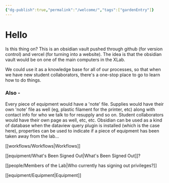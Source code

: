 ```yaml
---
{"dg-publish":true,"permalink":"/welcome/","tags":["gardenEntry"]}
---
```



# Hello

Is this thing on? This is an obsidian vault pushed through github (for version control) and vercel (for turning into a website). The idea is that the obsidian vault would be on one of the main computers in the XLab. 

We could use it as a knowledge base for all of our processes, so that when we have new student collaborators, there's a one-stop place to go to learn how to do things.

### Also - 
Every piece of equipment would have a 'note' file. Supplies would have their own 'note' file as well (eg, plastic filament for the printer, etc) along with contact info for who we talk to for resupply and so on. Student collaborators would have their own page as well, etc, etc. Obsidian can be used as a kind of database when the dataview query plugin is installed (which is the case here), properties can be used to indicate if a piece of equipment has been taken away from the lab... 

[[workflows/Workflows\|Workflows]]

[[equipment/What's Been Signed Out\|What's Been Signed Out]]?

[[people/Members of the Lab\|Who currently has signing out privileges?]]

[[equipment/Equipment\|Equipment]]
